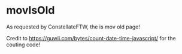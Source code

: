 # movIsOld
As requested by ConstellateFTW, the is mov old page! 

Credit to https://guwii.com/bytes/count-date-time-javascript/ for the couting code! 
